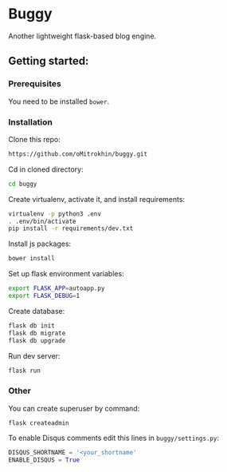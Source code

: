 # Buggy

Another lightweight flask-based blog engine.

## Getting started:

### Prerequisites

You need to be installed ```bower```.

### Installation

Clone this repo:  
```sh
https://github.com/oMitrokhin/buggy.git
```
Cd in cloned directory:  
```sh
cd buggy
```
Create virtualenv, activate it, and install requirements:
```sh
virtualenv -p python3 .env
. .env/bin/activate
pip install -r requirements/dev.txt
```
Install js packages:
```sh
bower install
```
Set up flask environment variables:
```sh
export FLASK_APP=autoapp.py
export FLASK_DEBUG=1
```
Create database:
```sh
flask db init
flask db migrate
flask db upgrade
```
Run dev server:
```sh
flask run
```
### Other
You can create superuser by command:
```
flask createadmin
```
To enable Disqus comments edit this lines in `buggy/settings.py`:
```python
DISQUS_SHORTNAME = '<your_shortname'
ENABLE_DISQUS = True
```
